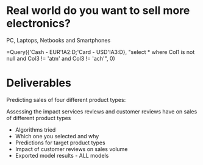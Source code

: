 # Real world do you want to sell more electronics?

PC, Laptops, Netbooks and Smartphones


=Query({'Cash - EUR'!A2:D;'Card - USD'!A3:D}, "select * where Col1 is not null and Col3 != 'atm' and Col3 != 'ach'", 0)


# Deliverables

Predicting sales of four different product types: 

Assessing the impact services reviews and customer reviews have on sales of different product types

+ Algorithms tried
+ Which one you selected and why
+ Predictions for target product types
+ Impact of customer reviews on sales volume
+ Exported model results - ALL models



